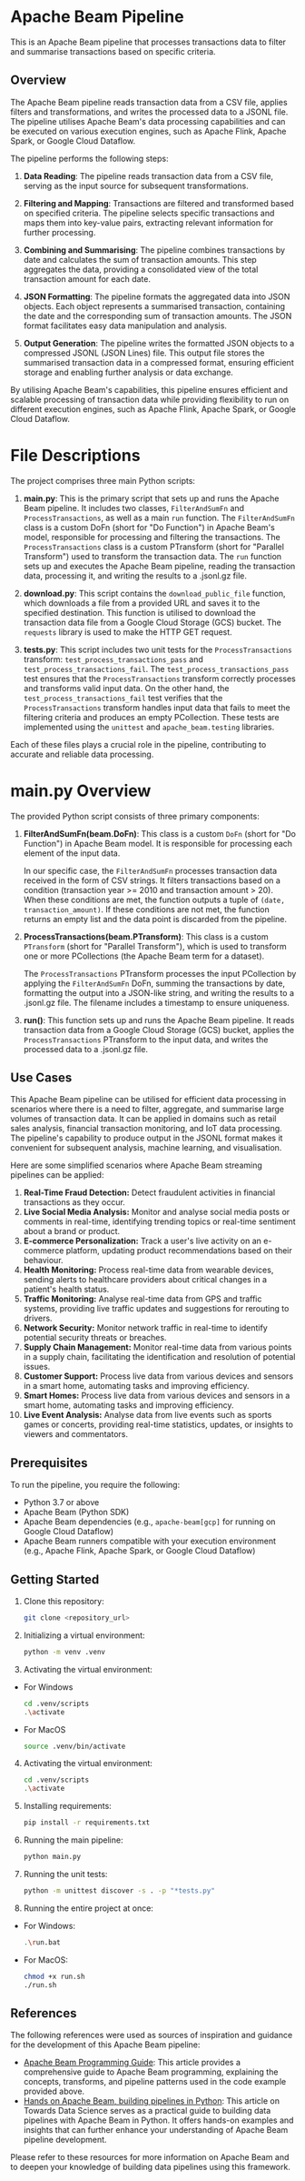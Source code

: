 # Apache Beam Pipeline

This is an Apache Beam pipeline that processes transactions data to filter and summarise transactions based on specific criteria.

## Overview

The Apache Beam pipeline reads transaction data from a CSV file, applies filters and transformations, and writes the processed data to a JSONL file. The pipeline utilises Apache Beam's data processing capabilities and can be executed on various execution engines, such as Apache Flink, Apache Spark, or Google Cloud Dataflow.

The pipeline performs the following steps:

1. **Data Reading**: The pipeline reads transaction data from a CSV file, serving as the input source for subsequent transformations.

2. **Filtering and Mapping**: Transactions are filtered and transformed based on specified criteria. The pipeline selects specific transactions and maps them into key-value pairs, extracting relevant information for further processing.

3. **Combining and Summarising**: The pipeline combines transactions by date and calculates the sum of transaction amounts. This step aggregates the data, providing a consolidated view of the total transaction amount for each date.

4. **JSON Formatting**: The pipeline formats the aggregated data into JSON objects. Each object represents a summarised transaction, containing the date and the corresponding sum of transaction amounts. The JSON format facilitates easy data manipulation and analysis.

5. **Output Generation**: The pipeline writes the formatted JSON objects to a compressed JSONL (JSON Lines) file. This output file stores the summarised transaction data in a compressed format, ensuring efficient storage and enabling further analysis or data exchange.

By utilising Apache Beam's capabilities, this pipeline ensures efficient and scalable processing of transaction data while providing flexibility to run on different execution engines, such as Apache Flink, Apache Spark, or Google Cloud Dataflow.

# File Descriptions

The project comprises three main Python scripts:

1. **main.py**: This is the primary script that sets up and runs the Apache Beam pipeline. It includes two classes, `FilterAndSumFn` and `ProcessTransactions`, as well as a main `run` function. The `FilterAndSumFn` class is a custom DoFn (short for "Do Function") in Apache Beam's model, responsible for processing and filtering the transactions. The `ProcessTransactions` class is a custom PTransform (short for "Parallel Transform") used to transform the transaction data. The `run` function sets up and executes the Apache Beam pipeline, reading the transaction data, processing it, and writing the results to a .jsonl.gz file.

2. **download.py**: This script contains the `download_public_file` function, which downloads a file from a provided URL and saves it to the specified destination. This function is utilised to download the transaction data file from a Google Cloud Storage (GCS) bucket. The `requests` library is used to make the HTTP GET request.

3. **tests.py**: This script includes two unit tests for the `ProcessTransactions` transform: `test_process_transactions_pass` and `test_process_transactions_fail`. The `test_process_transactions_pass` test ensures that the `ProcessTransactions` transform correctly processes and transforms valid input data. On the other hand, the `test_process_transactions_fail` test verifies that the `ProcessTransactions` transform handles input data that fails to meet the filtering criteria and produces an empty PCollection. These tests are implemented using the `unittest` and `apache_beam.testing` libraries.

Each of these files plays a crucial role in the pipeline, contributing to accurate and reliable data processing.


# main.py Overview

The provided Python script consists of three primary components:

1. **FilterAndSumFn(beam.DoFn)**: This class is a custom `DoFn` (short for "Do Function") in Apache Beam model. It is responsible for processing each element of the input data.

    In our specific case, the `FilterAndSumFn` processes transaction data received in the form of CSV strings. It filters transactions based on a condition (transaction year >= 2010 and transaction amount > 20). When these conditions are met, the function outputs a tuple of `(date, transaction_amount)`. If these conditions are not met, the function returns an empty list and the data point is discarded from the pipeline.

2. **ProcessTransactions(beam.PTransform)**: This class is a custom `PTransform` (short for "Parallel Transform"), which is used to transform one or more PCollections (the Apache Beam term for a dataset). 

    The `ProcessTransactions` PTransform processes the input PCollection by applying the `FilterAndSumFn` DoFn, summing the transactions by date, formatting the output into a JSON-like string, and writing the results to a .jsonl.gz file. The filename includes a timestamp to ensure uniqueness. 

3. **run()**: This function sets up and runs the Apache Beam pipeline. It reads transaction data from a Google Cloud Storage (GCS) bucket, applies the `ProcessTransactions` PTransform to the input data, and writes the processed data to a .jsonl.gz file.

## Use Cases

This Apache Beam pipeline can be utilised for efficient data processing in scenarios where there is a need to filter, aggregate, and summarise large volumes of transaction data. It can be applied in domains such as retail sales analysis, financial transaction monitoring, and IoT data processing. The pipeline's capability to produce output in the JSONL format makes it convenient for subsequent analysis, machine learning, and visualisation.

Here are some simplified scenarios where Apache Beam streaming pipelines can be applied:

1. **Real-Time Fraud Detection:** Detect fraudulent activities in financial transactions as they occur.
2. **Live Social Media Analysis:** Monitor and analyse social media posts or comments in real-time, identifying trending topics or real-time sentiment about a brand or product.
3. **E-commerce Personalization:** Track a user's live activity on an e-commerce platform, updating product recommendations based on their behaviour.
4. **Health Monitoring:** Process real-time data from wearable devices, sending alerts to healthcare providers about critical changes in a patient's health status.
5. **Traffic Monitoring:** Analyse real-time data from GPS and traffic systems, providing live traffic updates and suggestions for rerouting to drivers.
6. **Network Security:** Monitor network traffic in real-time to identify potential security threats or breaches.
7. **Supply Chain Management:** Monitor real-time data from various points in a supply chain, facilitating the identification and resolution of potential issues.
8. **Customer Support:** Process live data from various devices and sensors in a smart home, automating tasks and improving efficiency.
9. **Smart Homes:** Process live data from various devices and sensors in a smart home, automating tasks and improving efficiency.
10. **Live Event Analysis:** Analyse data from live events such as sports games or concerts, providing real-time statistics, updates, or insights to viewers and commentators.


## Prerequisites

To run the pipeline, you require the following:

- Python 3.7 or above
- Apache Beam (Python SDK)
- Apache Beam dependencies (e.g., `apache-beam[gcp]` for running on Google Cloud Dataflow)
- Apache Beam runners compatible with your execution environment (e.g., Apache Flink, Apache Spark, or Google Cloud Dataflow)

## Getting Started

1. Clone this repository:

   ```bash
   git clone <repository_url>

2. Initializing a virtual environment:

    ```bash
    python -m venv .venv

3. Activating the virtual environment:

* For Windows
    ```bash
    cd .venv/scripts
    .\activate

* For MacOS
    ```bash
    source .venv/bin/activate

4. Activating the virtual environment:

    ```bash
    cd .venv/scripts
    .\activate

5. Installing requirements:

    ```bash
    pip install -r requirements.txt

6. Running the main pipeline:

    ```bash
    python main.py

7. Running the unit tests:

    ```bash
    python -m unittest discover -s . -p "*tests.py"

8. Running the entire project at once:
* For Windows:
    ```bash
    .\run.bat

* For MacOS:
    ```bash
    chmod +x run.sh
    ./run.sh

## References

The following references were used as sources of inspiration and guidance for the development of this Apache Beam pipeline:

- [Apache Beam Programming Guide](https://beam.apache.org/documentation/programming-guide/): This article provides a comprehensive guide to Apache Beam programming, explaining the concepts, transforms, and pipeline patterns used in the code example provided above.
- [Hands on Apache Beam, building pipelines in Python](https://towardsdatascience.com/hands-on-apache-beam-building-data-pipelines-in-python-6548898b66a5): This article on Towards Data Science serves as a practical guide to building data pipelines with Apache Beam in Python. It offers hands-on examples and insights that can further enhance your understanding of Apache Beam pipeline development.

Please refer to these resources for more information on Apache Beam and to deepen your knowledge of building data pipelines using this framework.